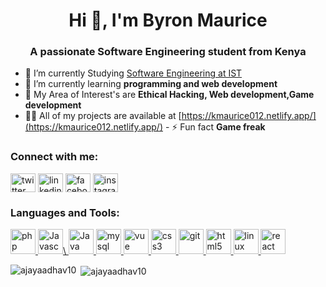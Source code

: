 <h1 align="center">Hi 👋, I'm Byron Maurice </h1>
<h3 align="center">A passionate Software Engineering student from Kenya</h3>

<!-- <p align="left">
  <img src="https://reecebyron1.netlify.app/assets/img/portfolio/me.jpeg" />
</p>
 -->
<!-- <p align="left">
  <a href="https://github.com/ryo-ma/github-profile-trophy"
    ><img
      src="https://reecebyron1.netlify.app/assets/img/portfolio/me.jpeg"
      alt="image not found"
  /></a>
</p> -->
<!-- <p align="left">
  <a href="https://twitter.com/ajayaadhav" target="blank"
    ><img
      src="https://img.shields.io/twitter/follow/ajayaadhav?logo=twitter&style=for-the-badge"
      alt="twitter"
  /></a>
</p> -->

- 🔭 I’m currently Studying [Software Engineering at IST
](https://isteducation.com) 
- 🌱 I’m currently learning **programming and web development** 
- 👯 My Area of Interest's are **Ethical Hacking, Web development,Game development** 
- 👨‍💻 All of my projects are available at
     [https://kmaurice012.netlify.app/](https://kmaurice012.netlify.app/) - ⚡ Fun
fact **Game freak**

<h3 align="left">Connect with me:</h3>
<p align="left">
  <a href="https://twitter.com/reecebyron012" target="blank"
    ><img
      align="center"
      src="https://img.icons8.com/sf-ultralight-filled/344/twitter.png"
      alt="twitter"
      height="30"
      width="40"
  /></a>
  <a href="https://www.linkedin.com/in/king-maurice/" target="blank"
    ><img
      align="center"
      src="https://img.icons8.com/glyph-neue/344/linkedin.png"
      alt="linkedin"
      height="30"
      width="40"
  /></a>
  <a href="https://fb.com/" target="blank"
    ><img
      align="center"
      src="https://img.icons8.com/ios-filled/344/facebook--v1.png"
      alt="facebook"
      height="30"
      width="40"
  /></a>
  <a href="https://instagram.com/" target="blank"
    ><img
      align="center"
      src="https://img.icons8.com/ios-filled/344/instagram-new--v1.png"
      alt="instagram"
      height="30"
      width="40"
  /></a>
</p>

<h3 align="left">Languages and Tools:</h3>
<p align="left">
    <a href="https://www.php.net" target="_blank" rel="noreferrer">
        <img
          src="https://cdn-icons-png.flaticon.com/512/652/652216.png"
          alt="php"
          width="40"
          height="40"
        />
      </a>
      <a href="https://aws.amazon.com" target="_blank" rel="noreferrer">
        <img
          src="https://cdn-icons-png.flaticon.com/512/721/721671.png"
          alt="Javascript"
          width="40"
          height="40"
        />\
        <a href="https://aws.amazon.com" target="_https://img.icons8.com/ios/344/java-coffee-cup-logo--v1.pngblank" rel="noreferrer">
        <img
          src="https://img.icons8.com/ios/344/java-coffee-cup-logo--v1.png"
          alt="Java"
          width="40"
          height="40"
        />
      </a>
      <a href="https://www.mysql.com/" target="_blank" rel="noreferrer">
        <img
          src="https://cdn-icons-png.flaticon.com/512/288/288882.png"
          alt="mysql"
          width="40"
          height="40"
        />
      </a>
  <a href="https://www.arduino.cc/" target="_blank" rel="noreferrer">
    <img
      src="https://img.icons8.com/windows/344/vuejs.png"
      alt="vue"
      width="40"
      height="40"
    />
  </a>
   
  
  <!-- <a href="https://getbootstrap.com" target="_blank" rel="noreferrer">
    <img
      src="https://raw.githubusercontent.com/devicons/devicon/master/icons/bootstrap/bootstrap-plain-wordmark.svg"
      alt="bootstrap"
      width="40"
      height="40"
    />
  </a> -->
  <!-- <a href="https://couchdb.apache.org/" target="_blank" rel="noreferrer">
    <img
      src="https://raw.githubusercontent.com/devicons/devicon/0d6c64dbbf311879f7d563bfc3ccf559f9ed111c/icons/couchdb/couchdb-original.svg"
      alt="couchdb"
      width="40"
      height="40"
    />
  </a> -->
  <a href="https://www.w3schools.com/css/" target="_blank" rel="noreferrer">
    <img
      src="https://img.icons8.com/ios-filled/344/css3.png"
      alt="css3"
      width="40"
      height="40"
    />
  </a>
  <a href="https://git-scm.com/" target="_blank" rel="noreferrer">
    <img
      src="https://cdn-icons-png.flaticon.com/512/1240/1240970.png"
      alt="git"
      width="40"
      height="40"
    />
  </a>
  <!-- <a href="https://hadoop.apache.org/" target="_blank" rel="noreferrer">
    <img
      src="https://www.vectorlogo.zone/logos/apache_hadoop/apache_hadoop-icon.svg"
      alt="hadoop"
      width="40"
      height="40"
    />
  </a> -->
  <!-- <a href="https://hive.apache.org/" target="_blank" rel="noreferrer">
    <img
      src="https://www.vectorlogo.zone/logos/apache_hive/apache_hive-icon.svg"
      alt="hive"
      width="40"
      height="40"
    />
  </a> -->
  <a href="https://www.w3.org/html/" target="_blank" rel="noreferrer">
    <img
      src="https://img.icons8.com/ios-filled/344/html-5--v1.png"
      alt="html5"
      width="40"
      height="40"
    />
  </a>
  <!-- <a href="https://www.java.com" target="_blank" rel="noreferrer">
    <img
      src="https://raw.githubusercontent.com/devicons/devicon/master/icons/java/java-original.svg"
      alt="java"
      width="40"
      height="40"
    />
  </a> -->
  <a href="https://www.linux.org/" target="_blank" rel="noreferrer">
    <img
      src="https://img.icons8.com/ios-filled/344/linux.png"
      alt="linux"
      width="40"
      height="40"
    />
  </a>
  <!-- <a href="https://www.mathworks.com/" target="_blank" rel="noreferrer">
    <img
      src="https://upload.wikimedia.org/wikipedia/commons/2/21/Matlab_Logo.png"
      alt="matlab"
      width="40"
      height="40"
    />
  </a> -->
  
  <!-- <a href="https://opencv.org/" target="_blank" rel="noreferrer">
    <img
      src="https://www.vectorlogo.zone/logos/opencv/opencv-icon.svg"
      alt="opencv"
      width="40"
      height="40"
    />
  </a> -->
  <!-- <a href="https://www.oracle.com/" target="_blank" rel="noreferrer">
    <img
      src="https://raw.githubusercontent.com/devicons/devicon/master/icons/oracle/oracle-original.svg"
      alt="oracle"
      width="40"
      height="40"
    />
  </a> -->
  <!-- <a href="https://pandas.pydata.org/" target="_blank" rel="noreferrer">
    <img
      src="https://raw.githubusercontent.com/devicons/devicon/2ae2a900d2f041da66e950e4d48052658d850630/icons/pandas/pandas-original.svg"
      alt="pandas"
      width="40"
      height="40"
    />
  </a> -->
 
  <!-- <a href="https://www.postgresql.org" target="_blank" rel="noreferrer">
    <img
      src="https://raw.githubusercontent.com/devicons/devicon/master/icons/postgresql/postgresql-original-wordmark.svg"
      alt="postgresql"
      width="40"
      height="40"
    />
  </a> -->
  <!-- <a href="https://www.python.org" target="_blank" rel="noreferrer">
    <img
      src="https://raw.githubusercontent.com/devicons/devicon/master/icons/python/python-original.svg"
      alt="python"
      width="40"
      height="40"
    />
  </a> -->
  <!-- <a href="https://pytorch.org/" target="_blank" rel="noreferrer">
    <img
      src="https://www.vectorlogo.zone/logos/pytorch/pytorch-icon.svg"
      alt="pytorch"
      width="40"
      height="40"
    />
  </a> -->
  <a href="https://reactjs.org/" target="_blank" rel="noreferrer">
    <img
      src="https://img.icons8.com/dotty/344/react.png"
      alt="react"
      width="40"
      height="40"
    />
  </a>
  <!-- <a href="https://scikit-learn.org/" target="_blank" rel="noreferrer">
    <img
      src="https://upload.wikimedia.org/wikipedia/commons/0/05/Scikit_learn_logo_small.svg"
      alt="scikit_learn"
      width="40"
      height="40"
    />
  </a>
  <a href="https://www.selenium.dev" target="_blank" rel="noreferrer">
    <img
      src="https://raw.githubusercontent.com/detain/svg-logos/780f25886640cef088af994181646db2f6b1a3f8/svg/selenium-logo.svg"
      alt="selenium"
      width="40"
      height="40"
    />
  </a> -->
  <!-- <a href="https://www.tensorflow.org" target="_blank" rel="noreferrer">
    <img
      src="https://www.vectorlogo.zone/logos/tensorflow/tensorflow-icon.svg"
      alt="tensorflow"
      width="40"
      height="40"
    />
  </a> -->
</p>

<p>
  <img
    align="left"
    src="https://github-readme-stats.vercel.app/api/top-langs?username=kmaurice012&show_icons=true&locale=en&layout=compact"
    alt="ajayaadhav10"
  />
</p>

<p>
  &nbsp;<img
    align="center"
    src="https://github-readme-stats.vercel.app/api?username=kmaurice012&show_icons=true&locale=en"
    alt="ajayaadhav10"
  />
</p>
